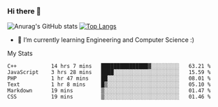 ### Hi there 👋

![Anurag's GitHub stats](https://github-readme-stats.vercel.app/api?username=MatteoIorio11&show_icons=true&theme=dark) 
[![Top Langs](https://github-readme-stats.vercel.app/api/top-langs/?username=MatteoIorio11&theme=dark)](https://github.com/MatteoIorio11/github-readme-stats)

- 🌱 I’m currently learning Engineering and Computer Science :)

<!--
**MatteoIorio11/MatteoIorio11** is a ✨ _special_ ✨ repository because its `README.md` (this file) appears on your GitHub profile.

Here are some ideas to get you started:

- 🔭 I’m currently working on ...
- 🌱 I’m currently learning ...
- 👯 I’m looking to collaborate on ...
- 🤔 I’m looking for help with ...
- 💬 Ask me about ...
- 📫 How to reach me: ...
- 😄 Pronouns: ...
- ⚡ Fun fact: ...
-->
My Stats
<!--START_SECTION:waka-->

```text
C++           14 hrs 7 mins   ███████████████▓░░░░░░░░░   63.21 %
JavaScript    3 hrs 28 mins   ████░░░░░░░░░░░░░░░░░░░░░   15.59 %
PHP           1 hr 47 mins    ██░░░░░░░░░░░░░░░░░░░░░░░   08.01 %
Text          1 hr 8 mins     █▒░░░░░░░░░░░░░░░░░░░░░░░   05.10 %
Markdown      19 mins         ▒░░░░░░░░░░░░░░░░░░░░░░░░   01.47 %
CSS           19 mins         ▒░░░░░░░░░░░░░░░░░░░░░░░░   01.46 %
```

<!--END_SECTION:waka-->
